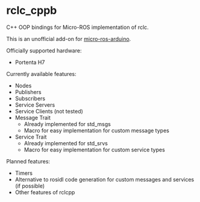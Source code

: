 # rclc_cppb
C++ OOP bindings for Micro-ROS implementation of rclc.

This is an unofficial add-on for [micro-ros-arduino](https://github.com/micro-ROS/micro_ros_arduino).

Officially supported hardware:
- Portenta H7

Currently available features:
- Nodes
- Publishers
- Subscribers
- Service Servers
- Service Clients (not tested)
- Message Trait
  - Already implemented for std_msgs
  - Macro for easy implementation for custom message types
- Service Trait
  - Already implemented for std_srvs
  - Macro for easy implementation for custom service types

Planned features:
- Timers
- Alternative to rosidl code generation for custom messages and services (if possible)
- Other features of rclcpp
